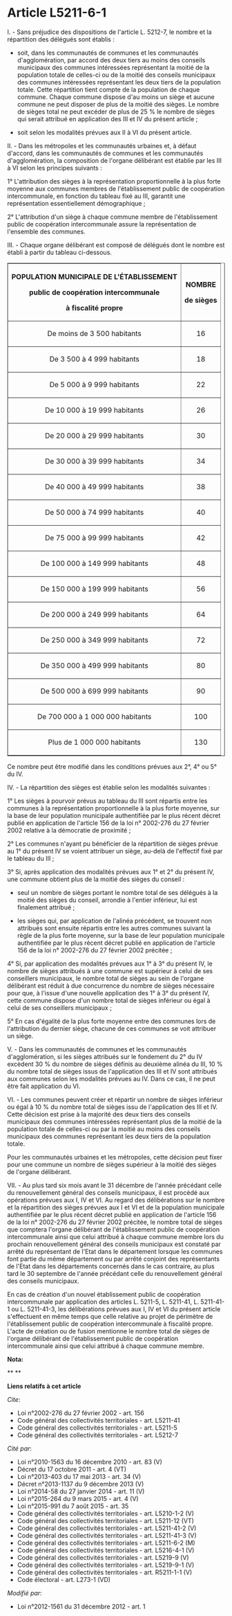 # Article L5211-6-1

I. - Sans préjudice des dispositions de l'article L. 5212-7, le nombre et la répartition des délégués sont établis : 

- soit, dans les communautés de communes et les communautés d'agglomération, par accord des deux tiers au moins des conseils
municipaux des communes intéressées représentant la moitié de la population totale de celles-ci ou de la moitié des conseils
municipaux des communes intéressées représentant les deux tiers de la population totale. Cette répartition tient compte de la
population de chaque commune. Chaque commune dispose d'au moins un siège et aucune commune ne peut disposer de plus de la
moitié des sièges. Le nombre de sièges total ne peut excéder de plus de 25 % le nombre de sièges qui serait attribué en
application des III et IV du présent article ;

- soit selon les modalités prévues aux II à VI du présent article. 

II. - Dans les métropoles et les communautés urbaines et, à défaut d'accord, dans les communautés de communes et les
communautés d'agglomération, la composition de l'organe délibérant est établie par les III à VI selon les principes
suivants : 

1° L'attribution des sièges à la représentation proportionnelle à la plus forte moyenne aux communes membres de
l'établissement public de coopération intercommunale, en fonction du tableau fixé au III, garantit une représentation
essentiellement démographique ; 

2° L'attribution d'un siège à chaque commune membre de l'établissement public de coopération intercommunale assure la
représentation de l'ensemble des communes. 

III. - Chaque organe délibérant est composé de délégués dont le nombre est établi à partir du tableau ci-dessous. 

<table border="1">
  <tbody>
    <tr>
      <th>

POPULATION MUNICIPALE DE L'ÉTABLISSEMENT 

public de coopération intercommunale 

à fiscalité propre 

</th>
      <th>

NOMBRE 

de sièges 

</th>
    </tr>
    <tr>
      <td align="center">

De moins de 3 500 habitants 

</td>
      <td align="center">

16 

</td>
    </tr>
    <tr>
      <td align="center">

De 3 500 à 4 999 habitants 

</td>
      <td align="center">

18 

</td>
    </tr>
    <tr>
      <td align="center">

De 5 000 à 9 999 habitants 

</td>
      <td align="center">

22 

</td>
    </tr>
    <tr>
      <td align="center">

De 10 000 à 19 999 habitants 

</td>
      <td align="center">

26 

</td>
    </tr>
    <tr>
      <td align="center">

De 20 000 à 29 999 habitants 

</td>
      <td align="center">

30 

</td>
    </tr>
    <tr>
      <td align="center">

De 30 000 à 39 999 habitants 

</td>
      <td align="center">

34 

</td>
    </tr>
    <tr>
      <td align="center">

De 40 000 à 49 999 habitants 

</td>
      <td align="center">

38 

</td>
    </tr>
    <tr>
      <td align="center">

De 50 000 à 74 999 habitants 

</td>
      <td align="center">

40 

</td>
    </tr>
    <tr>
      <td align="center">

De 75 000 à 99 999 habitants 

</td>
      <td align="center">

42 

</td>
    </tr>
    <tr>
      <td align="center">

De 100 000 à 149 999 habitants 

</td>
      <td align="center">

48 

</td>
    </tr>
    <tr>
      <td align="center">

De 150 000 à 199 999 habitants 

</td>
      <td align="center">

56 

</td>
    </tr>
    <tr>
      <td align="center">

De 200 000 à 249 999 habitants 

</td>
      <td align="center">

64 

</td>
    </tr>
    <tr>
      <td align="center">

De 250 000 à 349 999 habitants 

</td>
      <td align="center">

72 

</td>
    </tr>
    <tr>
      <td align="center">

De 350 000 à 499 999 habitants 

</td>
      <td align="center">

80 

</td>
    </tr>
    <tr>
      <td align="center">

De 500 000 à 699 999 habitants 

</td>
      <td align="center">

90 

</td>
    </tr>
    <tr>
      <td align="center">

De 700 000 à 1 000 000 habitants 

</td>
      <td align="center">

100 

</td>
    </tr>
    <tr>
      <td align="center">

Plus de 1 000 000 habitants 

</td>
      <td align="center">

130 

</td>
    </tr>
  </tbody>
</table>

Ce nombre peut être modifié dans les conditions prévues aux 2°, 4° ou 5° du IV. 

IV. - La répartition des sièges est établie selon les modalités suivantes : 

1° Les sièges à pourvoir prévus au tableau du III sont répartis entre les communes à la représentation proportionnelle à la
plus forte moyenne, sur la base de leur population municipale authentifiée par le plus récent décret publié en application de
l'article 156 de la loi n° 2002-276 du 27 février 2002 relative à la démocratie de proximité ; 

2° Les communes n'ayant pu bénéficier de la répartition de sièges prévue au 1° du présent IV se voient attribuer un siège,
au-delà de l'effectif fixé par le tableau du III ; 

3° Si, après application des modalités prévues aux 1° et 2° du présent IV, une commune obtient plus de la moitié des sièges
du conseil :

- seul un nombre de sièges portant le nombre total de ses délégués à la moitié des sièges du conseil, arrondie à l'entier
inférieur, lui est finalement attribué ;

- les sièges qui, par application de l'alinéa précédent, se trouvent non attribués sont ensuite répartis entre les autres
communes suivant la règle de la plus forte moyenne, sur la base de leur population municipale authentifiée par le plus récent
décret publié en application de l'article 156 de la loi n° 2002-276 du 27 février 2002 précitée ; 

4° Si, par application des modalités prévues aux 1° à 3° du présent IV, le nombre de sièges attribués à une commune est
supérieur à celui de ses conseillers municipaux, le nombre total de sièges au sein de l'organe délibérant est réduit à due
concurrence du nombre de sièges nécessaire pour que, à l'issue d'une nouvelle application des 1° à 3° du présent IV, cette
commune dispose d'un nombre total de sièges inférieur ou égal à celui de ses conseillers municipaux ; 

5° En cas d'égalité de la plus forte moyenne entre des communes lors de l'attribution du dernier siège, chacune de ces
communes se voit attribuer un siège. 

V. - Dans les communautés de communes et les communautés d'agglomération, si les sièges attribués sur le fondement du 2° du
IV excèdent 30 % du nombre de sièges définis au deuxième alinéa du III, 10 % du nombre total de sièges issus de l'application
des III et IV sont attribués aux communes selon les modalités prévues au IV. Dans ce cas, il ne peut être fait application du
VI. 

VI. - Les communes peuvent créer et répartir un nombre de sièges inférieur ou égal à 10 % du nombre total de sièges issu de
l'application des III et IV. Cette décision est prise à la majorité des deux tiers des conseils municipaux des communes
intéressées représentant plus de la moitié de la population totale de celles-ci ou par la moitié au moins des conseils
municipaux des communes représentant les deux tiers de la population totale. 

Pour les communautés urbaines et les métropoles, cette décision peut fixer pour une commune un nombre de sièges supérieur à
la moitié des sièges de l'organe délibérant. 

VII. - Au plus tard six mois avant le 31 décembre de l'année précédant celle du renouvellement général des conseils
municipaux, il est procédé aux opérations prévues aux I, IV et VI. Au regard des délibérations sur le nombre et la
répartition des sièges prévues aux I et VI et de la population municipale authentifiée par le plus récent décret publié en
application de l'article 156 de la loi n° 2002-276 du 27 février 2002 précitée, le nombre total de sièges que comptera
l'organe délibérant de l'établissement public de coopération intercommunale ainsi que celui attribué à chaque commune membre
lors du prochain renouvellement général des conseils municipaux est constaté par arrêté du représentant de l'Etat dans le
département lorsque les communes font partie du même département ou par arrêté conjoint des représentants de l'Etat dans les
départements concernés dans le cas contraire, au plus tard le 30 septembre de l'année précédant celle du renouvellement
général des conseils municipaux. 

En cas de création d'un nouvel établissement public de coopération intercommunale par application des articles L. 5211-5, L.
5211-41, L. 5211-41-1 ou L. 5211-41-3, les délibérations prévues aux I, IV et VI du présent article s'effectuent en même
temps que celle relative au projet de périmètre de l'établissement public de coopération intercommunale à fiscalité propre.
L'acte de création ou de fusion mentionne le nombre total de sièges de l'organe délibérant de l'établissement public de
coopération intercommunale ainsi que celui attribué à chaque commune membre.

**Nota:**

**
**

**Liens relatifs à cet article**

_Cite_:

  - Loi n°2002-276 du 27 février 2002 - art. 156
  - Code général des collectivités territoriales - art. L5211-41
  - Code général des collectivités territoriales - art. L5211-5
  - Code général des collectivités territoriales - art. L5212-7

_Cité par_:

  - Loi n°2010-1563 du 16 décembre 2010 - art. 83 (V)
  - Décret du 17 octobre 2011 - art. 4 (VT)
  - Loi n°2013-403 du 17 mai 2013 - art. 34 (V)
  - Décret n°2013-1137 du 9 décembre 2013 (V)
  - Loi n°2014-58 du 27 janvier 2014 - art. 11 (V)
  - Loi n°2015-264 du 9 mars 2015 - art. 4 (V)
  - Loi n°2015-991 du 7 août 2015 - art. 35
  - Code général des collectivités territoriales - art. L5210-1-2 (V)
  - Code général des collectivités territoriales - art. L5211-12 (VT)
  - Code général des collectivités territoriales - art. L5211-41-2 (V)
  - Code général des collectivités territoriales - art. L5211-41-3 (V)
  - Code général des collectivités territoriales - art. L5211-6-2 (M)
  - Code général des collectivités territoriales - art. L5216-4-1 (V)
  - Code général des collectivités territoriales - art. L5219-9 (V)
  - Code général des collectivités territoriales - art. L5219-9-1 (V)
  - Code général des collectivités territoriales - art. R5211-1-1 (V)
  - Code électoral - art. L273-1 (VD)

_Modifié par_:

  - Loi n°2012-1561 du 31 décembre 2012 - art. 1
